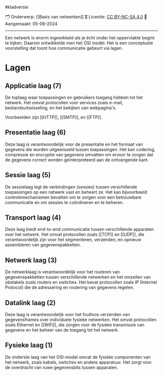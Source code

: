 #kladversie 

🗂️ Onderwerp: [[Basis van netwerken]]
🎖️ Licentie: [CC BY-NC-SA 4.0](https://creativecommons.org/licenses/by-nc-sa/4.0/)
📅 Aangemaakt: 05-06-2024

---
Een netwerk is enorm ingewikkeld als je écht onder het oppervlakte begint te kijken. Daarom ontwikkelde men het OSI model. Het is een conceptuele voorstelling dat toont hoe communicatie gebeurt via lagen. 

# Lagen
## Applicatie laag (7)
De toplaag waar toepassingen en gebruikers toegang hebben tot het netwerk. Het omvat protocollen voor services zoals e-mail, bestandsuitwisseling, en het bekijken van webpagina's. 

Voorbeelden zijn [[HTTP]], [[SMTP]], en [[FTP]].

## Presentatie laag (6)
Deze laag is verantwoordelijk voor de presentatie en het formaat van gegevens die worden uitgewisseld tussen toepassingen. Het kan codering, compressie en encryptie van gegevens omvatten om ervoor te zorgen dat de gegevens correct worden geïnterpreteerd aan de ontvangende kant.

## Sessie laag (5)
De sessielaag legt de verbindingen (sessies) tussen verschillende toepassingen op een netwerk vast en beheert ze. Het kan bijvoorbeeld controlemechanismen bevatten om te zorgen voor een betrouwbare communicatie en om sessies te coördineren en te beheren.

## Transport laag (4)
Deze laag biedt end-to-end communicatie tussen verschillende apparaten over het netwerk. Het omvat protocollen zoals [[TCP]] en [[UDP]], die verantwoordelijk zijn voor het segmenteren, verzenden, en opnieuw assembleren van gegevenspakketten.

## Netwerk laag (3)
De netwerklaag is verantwoordelijk voor het routeren van gegevenspakketten tussen verschillende netwerken en het omzeilen van obstakels zoals routers en switches. Het bevat protocollen zoals IP (Internet Protocol) die de adressering en routering van gegevens regelen.

## Datalink laag (2)
Deze laag is verantwoordelijk voor het foutloos verzenden van gegevensframes over individuele fysieke netwerken. Het omvat protocollen zoals Ethernet en [[WiFi]], die zorgen voor de fysieke transmissie van gegevens en het beheer van de toegang tot het netwerk.

## Fysieke laag (1)
De onderste laag van het OSI-model omvat de fysieke componenten van het netwerk, zoals kabels, switches en andere apparatuur. Het zorgt voor de overdracht van ruwe gegevensbits tussen apparaten.